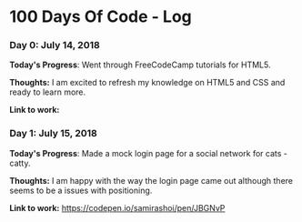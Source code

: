 # 100 Days Of Code - Log

### Day 0: July 14, 2018
**Today's Progress**: Went through FreeCodeCamp tutorials for HTML5.

**Thoughts:** I am excited to refresh my knowledge on HTML5 and CSS and ready to learn more.

**Link to work:** 


### Day 1: July 15, 2018
**Today's Progress**: Made a mock login page for a social network for cats - catty.

**Thoughts:** I am happy with the way the login page came out although there seems to be a issues with positioning.

**Link to work:** https://codepen.io/samirashoi/pen/JBGNvP 
